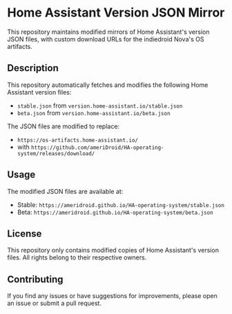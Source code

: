 # Home Assistant Version JSON Mirror

This repository maintains modified mirrors of Home Assistant's version JSON files, with custom download URLs for the indiedroid Nova's OS artifacts.

## Description

This repository automatically fetches and modifies the following Home Assistant version files:
- `stable.json` from `version.home-assistant.io/stable.json`
- `beta.json` from `version.home-assistant.io/beta.json`

The JSON files are modified to replace:
- `https://os-artifacts.home-assistant.io/` 
- with `https://github.com/ameriDroid/HA-operating-system/releases/download/`


## Usage

The modified JSON files are available at:
- Stable: `https://ameridroid.github.io/HA-operating-system/stable.json`
- Beta: `https://ameridroid.github.io/HA-operating-system/beta.json`

## License

This repository only contains modified copies of Home Assistant's version files. All rights belong to their respective owners.

## Contributing

If you find any issues or have suggestions for improvements, please open an issue or submit a pull request. 